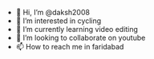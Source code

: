 - 👋 Hi, I’m @daksh2008
- 👀 I’m interested in cycling
- 🌱 I’m currently learning video editing
- 💞️ I’m looking to collaborate on youtube
- 📫 How to reach me in faridabad

<!---
daksh2008/daksh2008 is a ✨ special ✨ repository because its `README.md` (this file) appears on your GitHub profile.
You can click the Preview link to take a look at your changes.
--->
